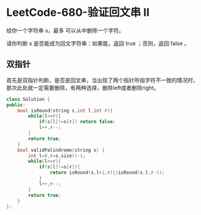 # LeetCode-680-验证回文串 II

给你一个字符串 s，最多 可以从中删除一个字符。

请你判断 s 是否能成为回文字符串：如果能，返回 true ；否则，返回 false 。

## 双指针

首先是双指针判断，是否是回文串，当出现了两个指针所指字符不一致的情况时，那次此处就一定需要删除，有两种选择，删除left或者删除right。

```C++
class Solution {
public:
    bool isRound(string s,int l,int r){
        while(l<=r){
            if(s[l]!=s[r]) return false;
            l++,r--;
        }
        return true;
    }
    bool validPalindrome(string s) {
        int l=0,r=s.size()-1;
        while(l<=r){
            if(s[l]!=s[r]){
                return isRound(s,l+1,r)||isRound(s,l,r-1);
            }
            l++,r--;
        }
        return true;
    }
};
```
